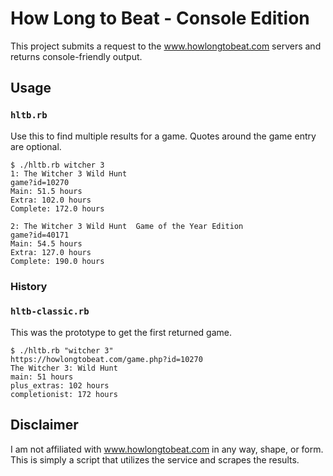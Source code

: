 # How Long to Beat - Console Edition

This project submits a request to the www.howlongtobeat.com servers and returns
console-friendly output.

## Usage

### `hltb.rb`

Use this to find multiple results for a game. Quotes around the game entry are optional.

```
$ ./hltb.rb witcher 3
1: The Witcher 3 Wild Hunt
game?id=10270
Main: 51.5 hours
Extra: 102.0 hours
Complete: 172.0 hours

2: The Witcher 3 Wild Hunt  Game of the Year Edition
game?id=40171
Main: 54.5 hours
Extra: 127.0 hours
Complete: 190.0 hours
```

### History

### `hltb-classic.rb`

This was the prototype to get the first returned game.

```
$ ./hltb.rb "witcher 3"
https://howlongtobeat.com/game.php?id=10270
The Witcher 3: Wild Hunt
main: 51 hours
plus_extras: 102 hours
completionist: 172 hours
```

## Disclaimer

I am not affiliated with www.howlongtobeat.com in any way, shape, or form.
This is simply a script that utilizes the service and scrapes the results.
